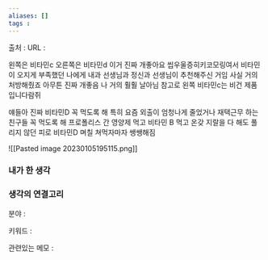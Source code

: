 ```yaml
---
aliases: []
tags :
---
```

출처 : 
URL : 

왼쪽은 비타민c 오른쪽은 비타민d
이거 진짜 개좋아요 씹우울증히키코모링여서 비타민이 오지게 부족했던 나에게 내과 선생님과 정신과 선생님이 추천해주신 거임
사실 거의 처방해줬죠 아무튼 진짜 개좋음 나 거의 훨훨 날아님 참고로 왼쪽 비타민c는 비건 제품입니다람쥐

얘들아 진짜 비타민D 꼭 먹도록 해 특히 요즘 외출이 엄청나게 줄었거나 재택근무 하는 친구들 꼭 먹도록 해 프로폴리스 간 영양제 먹고 비타민 B 먹고 온갖 지랄을 다 해도 풀리지 않던 피로 비타민D 며칠 쳐먹자마자 쌩쌩해짐

![[Pasted image 20230105195115.png]]

### 내가 한 생각

### 생각의 연결고리
분야 : 

키워드 : 

관련있는 메모 : 